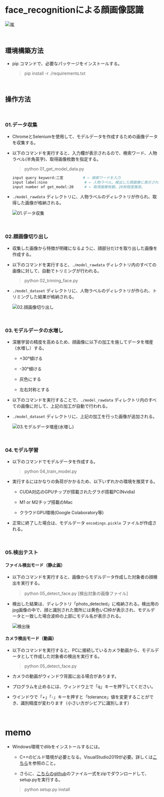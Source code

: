 # face_recognitionによる顔画像認識

![嵐](demo_arashi_detected.jpg)

<br>

## 環境構築方法

- pip コマンドで、必要なパッケージをインストールする。
  > pip install -r ./requirements.txt

<br>

## 操作方法

<br>

### 01.データ収集

- ChromeとSeleniumを使用して、モデルデータを作成するための画像データを収集する。

- 以下のコマンドを実行すると、入力欄が表示されるので、検索ワード、人物ラベル(半角英字)、取得画像枚数を指定する。

  > python 01_get_model_data.py

  ```bash
  input query keyword:二宮         # ← 検索ワードを入力
  input label:nino                 # ← 人物ラベル。検出した顔画像に表示されます
  input number of get_model:20     # ← 取得画像枚数。20枚程度推奨。
  ```

- `./model_rawdata` ディレクトリに、人物ラベルのディレクトリが作られ、取得した画像が格納される。

  ![01.データ収集](./assets/img/01_get_model_data.png)

<br>

### 02.顔画像切り出し

- 収集した画像から特徴が明確になるように、顔部分だけを取り出した画像を作成する。

- 以下のコマンドを実行すると、`./model_rawdata` ディレクトリ内のすべての画像に対して、自動でトリミングが行われる。

  > python 02_triming_face.py

- `./model_dataset` ディレクトリに、人物ラベルのディレクトリが作られ、トリミングした結果が格納される。

  ![02.顔画像切り出し](./assets/img/02_triming_face.png)

<br>

### 03.モデルデータの水増し

- 深層学習の精度を高めるため、顔画像に以下の加工を施してデータを増産（水増し）する。

  - +30°傾ける

  - -30°傾ける 

  - 灰色にする

  - 左右対称とする

- 以下のコマンドを実行することで、`./model_rawdata` ディレクトリ内のすべての画像に対して、上記の加工が自動で行われる。

- `./model_dataset` ディレクトリに、上記の加工を行った画像が追加される。

  ![03.モデルデータ増産(水増し)](./assets/img/03_increase_face.png)

<br>

### 04.モデル学習

- 以下のコマンドでモデルデータを作成する。   

  > python 04_train_model.py

- 実行するにはかなりの負荷がかかるため、以下いずれかの環境を推奨する。

  - CUDA対応のGPUチップが搭載されたグラボ搭載PC(Nvidia)

  - M1 or M2チップ搭載のMac

  - クラウドGPU環境(Google Colaboratory等)

- 正常に終了した場合は、モデルデータ `encodings.pickle` ファイルが作成される。

<br>

### 05.検出テスト

#### ファイル検出モード（静止画）

  - 以下のコマンドを実行すると、画像からモデルデータ作成した対象者の顔検出を実行する。

    > python 05_detect_face.py \[検出対象の画像ファイル\]

  - 検出した結果は、ディレクトリ「photo_detected」に格納される。検出用のjpg画像の中で、顔と識別された箇所には黄色い□枠が表示され、モデルデータと一致した場合波枠の上部にモデル名が表示される。

    ![検出後](./assets/img/05_demo_arashi_detected.jpg)

#### カメラ検出モード（動画）

  - 以下のコマンドを実行すると、PCに接続しているカメラ動画から、モデルデータとして作成した対象者の検出を実行する。

    > python 05_detect_face.py

  - カメラの動画がウィンドウ背面に出る場合があります。
  - プログラムを止めるには、ウィンドウ上で「q」キーを押下してください。
  - ウインドウで「+」「-」キーを押すと「tolerance」値を変更することができ、識別精度が変わります（小さい方がシビアに識別します）


<br>

# memo
- Windows環境でdlibをインストールするには。

  - C++のビルド環境が必要となる。VisualStudio2019が必要。詳しくは[こちら](https://qiita.com/taungyeon/items/0afa3a5580c7521d54d1)を参照のこと。

  - さらに、[こちらのgithub](https://github.com/davisking/dlib)のファイル一式をzipでダウンロードして、setup.pyを実行する。

  > python setup.py install
